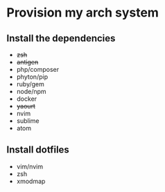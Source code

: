 # Provision my arch system

## Install the dependencies

* ~~zsh~~
* ~~antigen~~
* php/composer
* phyton/pip
* ruby/gem
* node/npm
* docker
* ~~yaourt~~ 
* nvim
* sublime
* atom

## Install dotfiles

* vim/nvim
* zsh
* xmodmap

